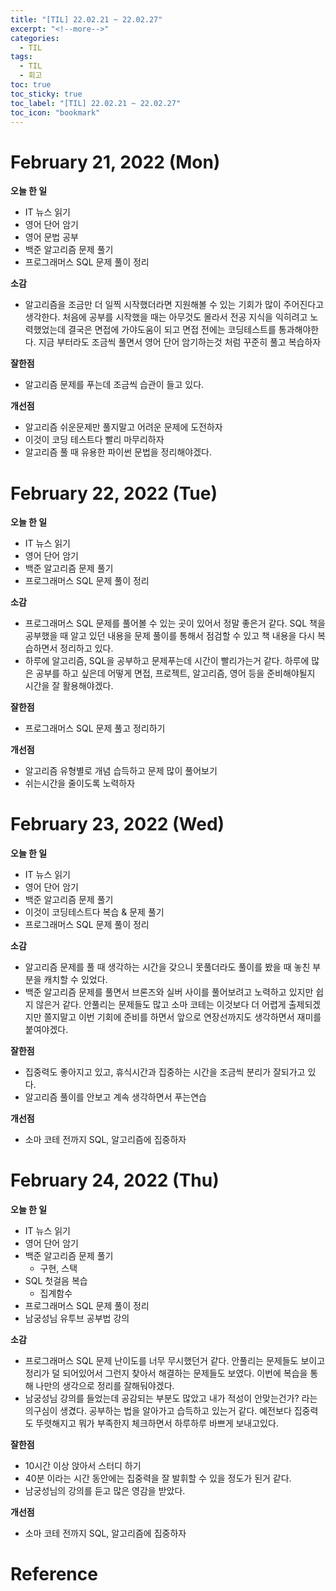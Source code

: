 ```yaml
---
title: "[TIL] 22.02.21 ~ 22.02.27"
excerpt: "<!--more-->"
categories:
  - TIL
tags:
  - TIL
  - 회고
toc: true
toc_sticky: true
toc_label: "[TIL] 22.02.21 ~ 22.02.27"
toc_icon: "bookmark"
---
```


# February 21, 2022 (Mon)

**오늘 한 일**
- IT 뉴스 읽기
- 영어 단어 암기
- 영어 문법 공부
- 백준 알고리즘 문제 풀기
- 프로그래머스 SQL 문제 풀이 정리

**소감**
- 알고리즘을 조금만 더 일찍 시작했더라면 지원해볼 수 있는 기회가 많이 주어진다고 생각한다.
처음에 공부를 시작했을 때는 아무것도 몰라서 전공 지식을 익히려고 노력했었는데 결국은 면접에 가야도움이 되고 면접 전에는 코딩테스트를 통과해야한다. 지금 부터라도 조금씩 풀면서 영어 단어 암기하는것 처럼 꾸준히 풀고 복습하자

**잘한점**
- 알고리즘 문제를 푸는데 조금씩 습관이 들고 있다.

**개선점**
- 알고리즘 쉬운문제만 풀지말고 어려운 문제에 도전하자
- 이것이 코딩 테스트다 빨리 마무리하자
- 알고리즘 풀 때 유용한 파이썬 문법을 정리해야겠다.

# February 22, 2022 (Tue)

**오늘 한 일**
- IT 뉴스 읽기
- 영어 단어 암기
- 백준 알고리즘 문제 풀기
- 프로그래머스 SQL 문제 풀이 정리

**소감**
- 프로그래머스 SQL 문제를 풀어볼 수 있는 곳이 있어서 정말 좋은거 같다. SQL 책을 공부했을 때 알고 있던 내용을 문제 풀이를 통해서 점검할 수 있고 책 내용을 다시 복습하면서 정리하고 있다.
- 하루에 알고리즘, SQL을 공부하고 문제푸는데 시간이 빨리가는거 같다. 하루에 많은 공부를 하고 싶은데 어떻게 면접, 프로젝트, 알고리즘, 영어 등을 준비해야될지 시간을 잘 활용해야겠다.

**잘한점**
- 프로그래머스 SQL 문제 풀고 정리하기

**개선점**
- 알고리즘 유형별로 개념 습득하고 문제 많이 풀어보기
- 쉬는시간을 줄이도록 노력하자

# February 23, 2022 (Wed)

**오늘 한 일**
- IT 뉴스 읽기
- 영어 단어 암기
- 백준 알고리즘 문제 풀기
- 이것이 코딩테스트다 복습 & 문제 풀기
- 프로그래머스 SQL 문제 풀이 정리

**소감**
- 알고리즘 문제를 풀 때 생각하는 시간을 갖으니 못풀더라도 풀이를 봤을 때 놓친 부분을 캐치할 수 있었다.
- 백준 알고리즘 문제를 풀면서 브론즈와 실버 사이를 풀어보려고 노력하고 있지만 쉽지 않은거 같다. 안풀리는 문제들도 많고 소마 코테는 이것보다 더 어렵게 출제되겠지만 쫄지말고 이번 기회에 준비를 하면서 앞으로 연장선까지도 생각하면서 재미를 붙여야겠다.

**잘한점**
- 집중력도 좋아지고 있고, 휴식시간과 집중하는 시간을 조금씩 분리가 잘되가고 있다.
- 알고리즘 풀이를 안보고 계속 생각하면서 푸는연습

**개선점**
- 소마 코테 전까지 SQL, 알고리즘에 집중하자

# February 24, 2022 (Thu)

**오늘 한 일**
- IT 뉴스 읽기
- 영어 단어 암기
- 백준 알고리즘 문제 풀기
  - 구현, 스택
- SQL 첫걸음 복습
  - 집계함수
- 프로그래머스 SQL 문제 풀이 정리
- 남궁성님 유투브 공부법 강의

**소감**
- 프로그래머스 SQL 문제 난이도를 너무 무시했던거 같다. 안풀리는 문제들도 보이고 정리가 덜 되어있어서 그런지 찾아서 해결하는 문제들도 보였다. 이번에 복습을 통해 나만의 생각으로 정리를 잘해둬야겠다.
- 남궁성님 강의를 들었는데 공감되는 부분도 많았고 내가 적성이 안맞는건가? 라는 의구심이 생겼다. 공부하는 법을 알아가고 습득하고 있는거 같다. 예전보다 집중력도 뚜렷해지고 뭐가 부족한지 체크하면서 하루하루 바쁘게 보내고있다.

**잘한점**
- 10시간 이상 앉아서 스터디 하기
- 40분 이라는 시간 동안에는 집중력을 잘 발휘할 수 있을 정도가 된거 같다.
- 남궁성님의 강의를 듣고 많은 영감을 받았다.

**개선점**
- 소마 코테 전까지 SQL, 알고리즘에 집중하자

# Reference
